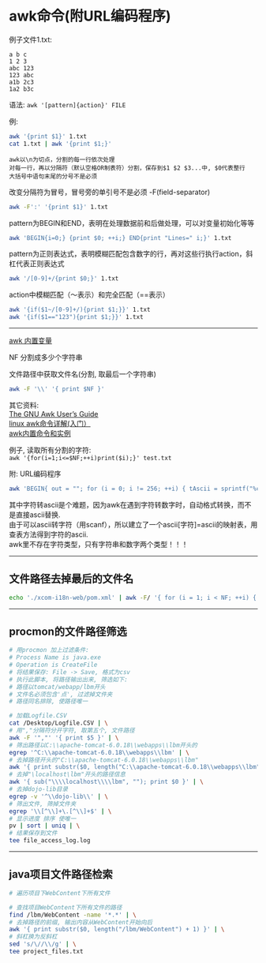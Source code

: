 # awk命令(附URL编码程序)

例子文件1.txt:  

```text
a b c
1 2 3
abc 123
123 abc
a1b 2c3
1a2 b3c
```

语法: `awk '[pattern]{action}' FILE`

例:  

```bash
awk '{print $1}' 1.txt
cat 1.txt | awk '{print $1;}'
```

```text
awk以\n为切点，分割的每一行依次处理  
对每一行，再以分隔符（默认空格OR制表符）分割，保存到$1 $2 $3...中, $0代表整行   
大括号中语句末尾的分号不是必须
```

改变分隔符为冒号，冒号旁的单引号不是必须 -F(field-separator)

```bash
awk -F':' '{print $1}' 1.txt
```



pattern为BEGIN和END，表明在处理数据前和后做处理，可以对变量初始化等等

```bash
awk 'BEGIN{i=0;} {print $0; ++i;} END{print "Lines=" i;}' 1.txt
```


pattern为正则表达式，表明模糊匹配包含数字的行，再对这些行执行action，斜杠代表正则表达式

```bash
awk '/[0-9]+/{print $0;}' 1.txt
```


action中模糊匹配（～表示）和完全匹配（==表示）

```bash
awk '{if($1~/[0-9]+/){print $1;}}' 1.txt
awk '{if($1=="123"){print $1;}}' 1.txt
```




------


[awk 内置变量](http://blog.csdn.net/gaoming655/article/details/7386630)

NF 分割成多少个字符串

文件路径中获取文件名(分割\, 取最后一个字符串)

```bash
awk -F '\\' '{ print $NF }'
```




其它资料:  
[The GNU Awk User’s Guide](http://www.gnu.org/software/gawk/manual/gawk.html)  
[linux awk命令详解(入门）](http://www.cnblogs.com/ggjucheng/archive/2013/01/13/2858470.html)  
[awk内置命令和实例](http://www.cnblogs.com/chengmo/archive/2010/10/08/1845913.html)


例子, 读取所有分割的字符:  
`awk '{for(i=1;i<=$NF;++i)print($i);}' test.txt`


附: URL编码程序
```bash
awk 'BEGIN{ out = ""; for (i = 0; i != 256; ++i) { tAscii = sprintf("%c", i); ASCII[tAscii] = i; } } { cnt = split($0,ch,"" ); for(i = 1; i <= cnt; ++i) if (ch[i] ~ /[A-Za-z0-9\@\*\_\+\-\.]/) out = out ch[i]; else { tCh = sprintf("%%%X", ASCII[ch[i]]); out = out tCh; } } END{ print out }' file
```
其中字符转ascii是个难题，因为awk在遇到字符转数字时，自动格式转换，而不是直接ascii替换.   
由于可以ascii转字符（用scanf），所以建立了一个ascii[字符]=ascii的映射表，用查表方法得到字符的ascii.   
awk里不存在字符类型，只有字符串和数字两个类型！！！




--------------------------------------

## 文件路径去掉最后的文件名

```bash
echo './xcom-i18n-web/pom.xml' | awk -F/ '{ for (i = 1; i < NF; ++i) { printf "%s/", $i; } print ""  }'
```







--------------------------------------

## procmon的文件路径筛选

```bash
# 用procmon 加上过滤条件:
# Process Name is java.exe
# Operation is CreateFile
# 将结果保存: File -> Save, 格式为csv
# 执行此脚本, 将路径输出出来, 筛选如下:
# 路径以tomcat/webapp/lbm开头
# 文件名必须包含'点', 过滤掉文件夹
# 路径同名排除, 使路径唯一

# 加载Logfile.CSV
cat /Desktop/Logfile.CSV | \
# 用","分隔符分开字符, 取第五个, 文件路径
awk -F '","' '{ print $5 }' | \
# 筛出路径以C:\\apache-tomcat-6.0.18\\webapps\\lbm开头的
egrep '^C:\\apache-tomcat-6.0.18\\webapps\\lbm' | \
# 去掉路径开头的"C:\\apache-tomcat-6.0.18\\webapps\\lbm"
awk '{ print substr($0, length("C:\\apache-tomcat-6.0.18\\webapps\\lbm") + 1) }' | \
# 去掉"\localhost\lbm"开头的路径信息
awk '{ sub("\\\\localhost\\\\lbm", ""); print $0 }' | \
# 去掉dojo-lib目录
egrep -v '^\\dojo-lib\\' | \
# 筛出文件, 筛掉文件夹
egrep '\\[^\\]+\.[^\\]+$' | \
# 显示进度 排序 使唯一
pv | sort | uniq | \
# 结果保存到文件
tee file_access_log.log
```






----------------------------------------------

## java项目文件路径检索

```bash
# 遍历项目下WebContent下所有文件

# 查找项目WebContent下所有文件的路径
find /lbm/WebContent -name '*.*' | \
# 去掉路径的前缀, 输出内容从WebContent开始向后
awk '{ print substr($0, length("/lbm/WebContent") + 1) }' | \
# 斜杠换为反斜杠
sed 's/\//\\/g' | \
tee project_files.txt
```
